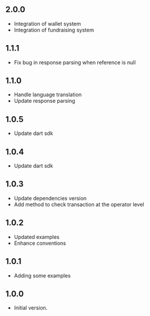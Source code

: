 ## 2.0.0

- Integration of wallet system
- Integration of fundraising system

## 1.1.1

- Fix bug in response parsing when reference is null

## 1.1.0

- Handle language translation
- Update response parsing

## 1.0.5

- Update dart sdk

## 1.0.4

- Update dart sdk

## 1.0.3

- Update dependencies version
- Add method to check transaction at the operator level

## 1.0.2

- Updated examples
- Enhance conventions

## 1.0.1

- Adding some examples

## 1.0.0

- Initial version.










